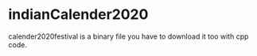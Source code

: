 # indianCalender2020
calender2020festival is a binary file you have to download it too with cpp code.
